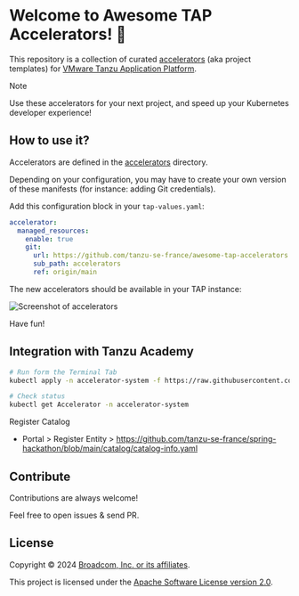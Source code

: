 # Welcome to Awesome TAP Accelerators! 🌟

This repository is a collection of curated
[accelerators](https://docs.vmware.com/en/VMware-Tanzu-Application-Platform/1.7/tap/tap-gui-plugins-application-accelerator.html)
(aka project templates) for
[VMware Tanzu Application Platform](https://tanzu.vmware.com/application-platform).

> [!NOTE]
> Use these accelerators for your next project, and speed up your Kubernetes developer experience!

## How to use it?

Accelerators are defined in the [accelerators](accelerators) directory.

Depending on your configuration, you may have to create your own version of these
manifests (for instance: adding Git credentials).

Add this configuration block in your `tap-values.yaml`:

```yaml
accelerator:
  managed_resources:
    enable: true
    git:
      url: https://github.com/tanzu-se-france/awesome-tap-accelerators
      sub_path: accelerators
      ref: origin/main
```

The new accelerators should be available in your TAP instance:

![Screenshot of accelerators](accelerators.png)

Have fun!

## Integration with Tanzu Academy

```sh
# Run form the Terminal Tab
kubectl apply -n accelerator-system -f https://raw.githubusercontent.com/tanzu-se-france/spring-hackathon/main/accelerators/spring-hackathon.yaml

# Check status
kubectl get Accelerator -n accelerator-system
```

Register Catalog
* Portal > Register Entity > https://github.com/tanzu-se-france/spring-hackathon/blob/main/catalog/catalog-info.yaml

## Contribute

Contributions are always welcome!

Feel free to open issues & send PR.

## License

Copyright &copy; 2024 [Broadcom, Inc. or its affiliates](https://www.broadcom.com/).

This project is licensed under the [Apache Software License version 2.0](https://www.apache.org/licenses/LICENSE-2.0).

